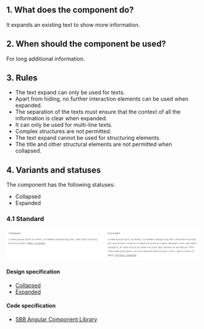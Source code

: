 ## 1. What does the component do?
It expands an existing text to show more information.

## 2. When should the component be used?
For long additional information.

## 3. Rules
* The text expand can only be used for texts.
* Apart from hiding, no further interaction elements can be used when expanded.
* The separation of the texts must ensure that the context of all the information is clear when expanded.
* It can only be used for multi-line texts.
* Complex structures are not permitted.
* The text expand cannot be used for structuring elements.
* The title and other structural elements are not permitted when collapsed.

## 4. Variants and statuses
The component has the following statuses:
* Collapsed
* Expanded

### 4.1 Standard
![Image of the text expander component](https://raw.githubusercontent.com/sbb-design-systems/design-system-website-documentation/master/documentation/components/textexpand/images/textexpand_default.png 'class: image')

#### Design specification
* [Collapsed](https://www.sketch.com/s/80f12b3b-58e5-4b4c-98cd-c553bae18db0/a/ApRlk4#Inspector)
* [Expanded](https://www.sketch.com/s/80f12b3b-58e5-4b4c-98cd-c553bae18db0/a/0Z7b2y#Inspector)

#### Code specification
* [SBB Angular Component Library](https://sbb-angular.app.sbb.ch/public/components/textexpand)